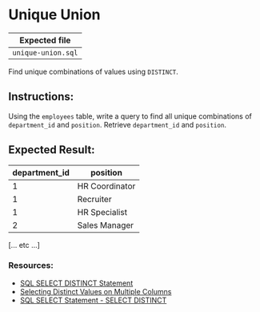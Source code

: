 # Unique Union

| Expected file |
| ------------- |
| `unique-union.sql` |

Find unique combinations of values using `DISTINCT`.

## Instructions:

Using the `employees` table, write a query to find all unique combinations of `department_id` and `position`. Retrieve `department_id` and `position`.

## Expected Result:

| department_id | position                     |
|---------------|------------------------------|
| 1             | HR Coordinator               |
| 1             | Recruiter                    |
| 1             | HR Specialist                |
| 2             | Sales Manager                |
[... etc ...]

### Resources:

- [SQL SELECT DISTINCT Statement](https://www.w3schools.com/sql/sql_distinct.asp)
- [Selecting Distinct Values on Multiple Columns](https://www.sqlservertutorial.net/sql-server-basics/sql-server-select-distinct/)
- [SQL SELECT Statement - SELECT DISTINCT](https://dev.mysql.com/doc/refman/8.0/en/select.html#select-distinct)
